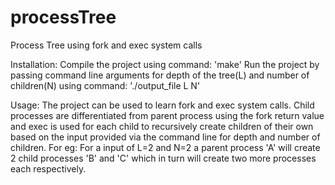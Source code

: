 # processTree
Process Tree using fork and exec system calls

Installation:
Compile the project using command: 'make'
Run the project by passing command line arguments for depth of the tree(L) and number of children(N) using command: './output_file L N'

Usage:
The project can be used to learn fork and exec system calls. Child processes are differentiated from parent process using the fork return value and exec is used for each child to recursively create children of their own based on the input provided via the command line for depth and number of children.
For eg: For a input of L=2 and N=2 a parent process 'A' will create 2 child processes 'B' and 'C' which in turn will create two more processes each respectively.
